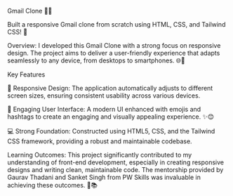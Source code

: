 Gmail Clone 📧✨

Built a responsive Gmail clone from scratch using HTML, CSS, and Tailwind CSS! 🚀

Overview:
I developed this Gmail Clone with a strong focus on responsive design. The project aims to deliver a user-friendly experience that adapts seamlessly to any device, from desktops to smartphones. 🌐📱


Key Features

📱 Responsive Design:
The application automatically adjusts to different screen sizes, ensuring consistent usability across various devices.

🎨 Engaging User Interface:
A modern UI enhanced with emojis and hashtags to create an engaging and visually appealing experience. ✨😊

💻 Strong Foundation:
Constructed using HTML5, CSS, and the Tailwind CSS framework, providing a robust and maintainable codebase.


Learning Outcomes:
This project significantly contributed to my understanding of front-end development, especially in creating responsive designs and writing clean, maintainable code. The mentorship provided by Gaurav Thadani and Sanket Singh from PW Skills was invaluable in achieving these outcomes. 🎯📚
